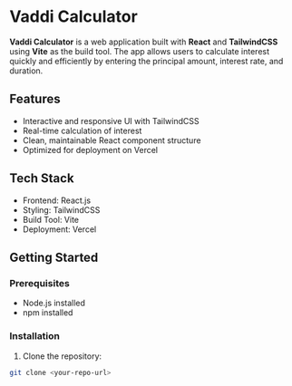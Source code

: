 # Vaddi Calculator

**Vaddi Calculator** is a web application built with **React** and **TailwindCSS** using **Vite** as the build tool. The app allows users to calculate interest quickly and efficiently by entering the principal amount, interest rate, and duration.

## Features
- Interactive and responsive UI with TailwindCSS
- Real-time calculation of interest
- Clean, maintainable React component structure
- Optimized for deployment on Vercel

## Tech Stack
- Frontend: React.js
- Styling: TailwindCSS
- Build Tool: Vite
- Deployment: Vercel

## Getting Started

### Prerequisites
- Node.js installed
- npm installed

### Installation
1. Clone the repository:
```bash
git clone <your-repo-url>
